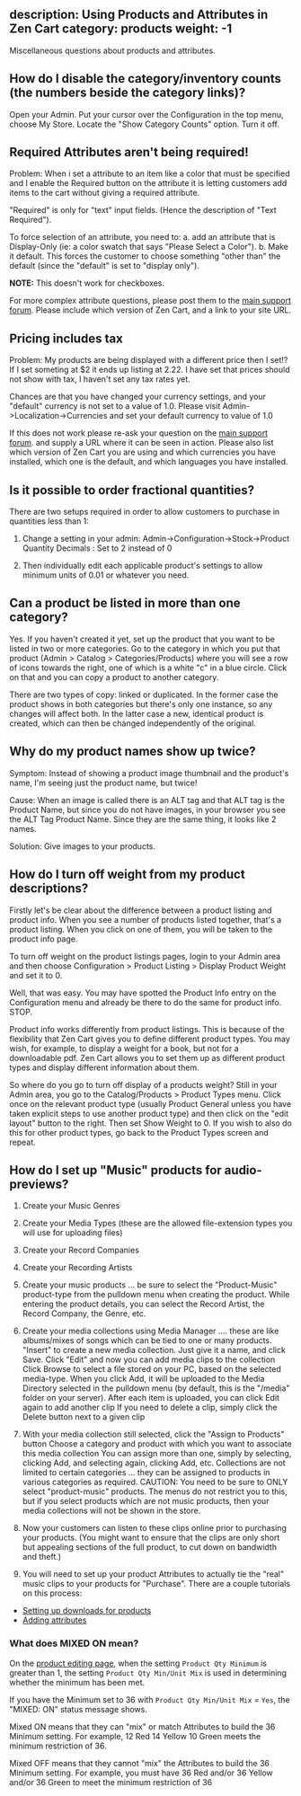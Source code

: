 description: Using Products and Attributes in Zen Cart 
category: products 
weight: -1 
---

Miscellaneous questions about products and attributes.

## How do I disable the category/inventory counts (the numbers beside the category links)?

Open your Admin. Put your cursor over the Configuration in the top menu, choose My Store. Locate the "Show Category Counts" option.  Turn it off.

## Required Attributes aren't being required! 

Problem: When i set a attribute to an item like a color that must be specified and I enable the Required button on the attribute it is letting customers add items to the cart without giving a required attribute.

"Required" is only for "text" input fields. (Hence the description of "Text Required").

To force selection of an attribute, you need to:
a. add an attribute that is Display-Only (ie: a color swatch that says "Please Select a Color").
b. Make it default.
This forces the customer to choose something "other than" the default (since the "default" is set to "display only").

**NOTE:** This doesn't work for checkboxes.

For more complex attribute questions, please post them to the 
[main support forum](https://www.zen-cart.com/forum.php).
Please include which version of Zen Cart, and a link to your site URL.

## Pricing includes tax

Problem: My products are being displayed with a different price then I set!? If I set someting at $2 it ends up listing at 2.22. I have set that prices should not show with tax, I haven't set any tax rates yet.

Chances are that you have changed your currency settings, and your "default" currency is not set to a value of 1.0.
Please visit Admin->Localization->Currencies and set your default currency to value of 1.0

If this does not work please re-ask your question on the 
[main support forum](https://www.zen-cart.com/forum.php).
and supply a URL where it can be seen in action.
Please also list which version of Zen Cart you are using and which currencies you have installed, which one is the default,  and which languages you have installed.

## Is it possible to order fractional quantities? 
There are two setups required in order to allow customers to purchase in quantities less than 1:

1. Change a setting in your admin:  Admin->Configuration->Stock->Product Quantity Decimals :  Set to 2 instead of 0

2. Then individually edit each applicable product's settings to allow minimum units of 0.01 or whatever you need.

## Can a product be listed in more than one category?
Yes. If you haven't created it yet, set up the product that you want to be listed in two or more categories. Go to the category in which you put that product (Admin > Catalog > Categories/Products) where you will see a row of icons towards the right, one of which is a white "c" in a blue circle. Click on that and you can copy a product to another category.

There are two types of copy: linked or duplicated. In the former case the product shows in both categories but there's only one instance, so any changes will affect both. In the latter case a new, identical product is created, which can then be changed independently of the original.

<div id="foo"></div>

## Why do my product names show up twice? 
Symptom: Instead of showing a product image thumbnail and the product's name, I'm seeing just the product name, but twice!


Cause: When an image is called there is an ALT tag and that ALT tag is the Product Name, but since you do not have images, in your browser you see the ALT Tag Product Name.  Since they are the same thing, it looks like 2 names.


Solution: Give images to your products.

## How do I turn off weight from my product descriptions? 
Firstly let's be clear about the difference between a product listing and product info. When you see a number of products listed together, that's a product listing. When you click on one of them, you will be taken to the product info page.

To turn off weight on the product listings pages, login to your Admin area and then choose Configuration > Product Listing > Display Product Weight and set it to 0.

Well, that was easy. You may have spotted the Product Info entry on the Configuration menu and already be there to do the same for product info. STOP.

Product info works differently from product listings. This is because of the flexibility that Zen Cart gives you to define different product types. You may wish, for example, to display a weight for a book, but not for a downloadable pdf. Zen Cart allows you to set them up as different product types and display different information about them.

So where do you go to turn off display of a products weight? Still in your Admin area, you go to the Catalog/Products > Product Types menu. Click once on the relevant product type (usually Product General unless you have taken explicit steps to use another product type) and then click on the "edit layout" button to the right. Then set Show Weight to 0. If you wish to also do this for other product types, go back to the Product Types screen and repeat.

## How do I set up "Music" products for audio-previews?

1. Create your Music Genres
2. Create your Media Types (these are the allowed file-extension types you will use for uploading files)
3. Create your Record Companies
4. Create your Recording Artists

5. Create your music products ... be sure to select the "Product-Music" product-type from the pulldown menu when creating the product.
While entering the product details, you can select the Record Artist, the Record Company, the Genre, etc.

6. Create your media collections using Media Manager .... these are like albums/mixes of songs which can be tied to one or many products.
"Insert" to create a new media collection. Just give it a name, and click Save.
Click "Edit" and now you can add media clips to the collection
Click Browse to select a file stored on your PC, based on the selected media-type.
When you click Add, it will be uploaded to the Media Directory selected in the pulldown menu (by default, this is the "/media" folder on your server).
After each item is uploaded, you can click Edit again to add another clip
If you need to delete a clip, simply click the Delete button next to a given clip
7. With your media collection still selected, click the "Assign to Products" button
Choose a category and product with which you want to associate this media collection
You can assign more than one, simply by selecting, clicking Add, and selecting again, clicking Add, etc.
Collections are not limited to certain categories ... they can be assigned to products in various categories as required.
CAUTION: You need to be sure to ONLY select "product-music" products.  The menus do not restrict you to this, but if you select products which are not music products, then your media collections will not be shown in the store.
8. Now your customers can listen to these clips online prior to purchasing your products.
(You might want to ensure that the clips are only short but appealing sections of the full product, to cut down on bandwidth and theft.)

9. You will need to set up your product Attributes to actually tie the "real" music clips to your products for "Purchase".
There are a couple tutorials on this process: 
- [Setting up downloads for products](/user/products/downloadable/)
- [Adding attributes](/user/products/attributes/)

<div id="mixed"></div>

### What does MIXED ON mean? 
On the [product editing page](/user/admin_pages/catalog/categories_products/), 
when the setting `Product Qty Minimum` is greater than 1, the 
setting `Product Qty Min/Unit Mix` is used in determining 
whether the minimum has been met. 

If you have the Minimum set to 36 with `Product Qty Min/Unit Mix` = `Yes`, the "MIXED: ON" status message shows.

Mixed ON means that they can "mix" or match Attributes to build the 36 Minimum setting.  For example, 12 Red 14 Yellow 10 Green meets the minimum restriction of 36. 

Mixed OFF means that they cannot "mix" the Attributes to build the 36 Minimum setting. For example, you must have 36 Red and/or 36 Yellow and/or 36 Green
to meet the minimum restriction of 36

